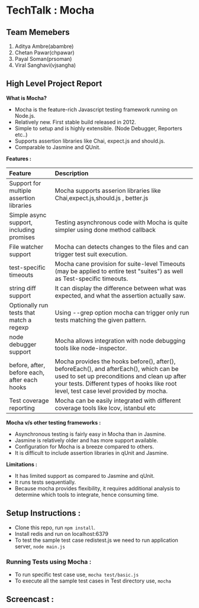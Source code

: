 TechTalk : Mocha
=========================
## Team Memebers
1. Aditya Ambre(abambre)
2. Chetan Pawar(chpawar)
3. Payal Soman(prsoman)
4. Viral Sanghavi(vjsangha)


## High Level Project Report
**What is Mocha?**

- Mocha is the feature-rich Javascript testing framework running on Node.js.
- Relatively new. First stable build released in 2012.
- Simple to setup and is highly extensible.
   (Node Debugger, Reporters etc..)
- Supports assertion libraries like Chai, expect.js and should.js.
- Comparable to Jasmine and QUnit.

**Features :**

| Feature        | Description    |
| :------------- | :------------- |
| Support for multiple assertion libraries |	Mocha supports asserion libraries like Chai,expect.js,should.js , better.js |
| Simple async support, including promises |	Testing asynchronous code with Mocha is quite simpler using done method callback |
| File watcher support |	Mocha can detects changes to the files and can trigger test suit execution.  |
| test-specific timeouts |	Mocha cane provision for suite-level Timeouts (may be applied to entire test "suites") as well as Test-specific timeouts. |
| string diff support |	It can display the difference between what was expected, and what the assertion actually saw. |
| Optionally run tests that match a regexp |	Using --grep option mocha can trigger only run tests matching the given pattern. |
| node debugger support |	Mocha allows integration with node debugging tools like node-inspector. |
| before, after, before each, after each hooks |Mocha provides the hooks before(), after(), beforeEach(), and afterEach(), which can be used to set up preconditions and clean up after your tests. Different types of hooks like root level, test case level provided by mocha. |
| Test coverage reporting |	Mocha can be easily integrated with different coverage tools like lcov, istanbul etc |

**Mocha v/s other testing frameworks :**

- Asynchronous testing is fairly easy in Mocha than in Jasmine.
- Jasmine is relatively older and has more support available.
- Configuration for Mocha is a breeze compared to others.
- It is difficult to include assertion libraries in qUnit and Jasmine.

**Limitations :**

- It has limited support as compared to Jasmine and qUnit.
- It runs tests sequentially.
- Because mocha provides flexibility, it requires additional analysis to determine which tools to integrate, hence consuming time.


## Setup Instructions :
* Clone this repo, run `npm install`.
* Install redis and run on localhost:6379
* To test the sample test case redistest.js we need to run application server, `node main.js`

### Running Tests using Mocha :
* To run specific test case use, `mocha test/basic.js`
* To execute all the sample test cases in Test directory use, `mocha`

## Screencast :


